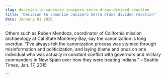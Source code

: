 ```yaml
---
slug: decision-to-canonize-junipero-serra-draws-divided-reaction
title: "Decision to canonize Junipero Serra draws divided reaction"
date: January 01 2020
---
```


 
<p>
  Others such as Ruben Mendoza, coordinator of California mission archaeology at
  Cal State Monterey Bay, say the canonization is long overdue. "I've always
  felt the canonization process was stymied through misinformation and
  politicization, and laying blame and onus on one individual who was actually
  in constant conflict with governors and military commanders in New Spain over
  how they were treating Indians." – Seattle Times, Jan. 17, 2015
</p>
```
